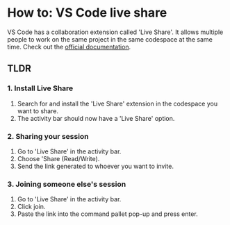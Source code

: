 # How to: VS Code live share

VS Code has a collaboration extension called 'Live Share'. It allows multiple people to work on the same project in the same codespace at the same time. Check out the [official documentation](https://docs.github.com/en/codespaces/developing-in-a-codespace/working-collaboratively-in-a-codespace).

## TLDR

### 1. Install Live Share

1. Search for and install the 'Live Share' extension in the codespace you want to share.
2. The activity bar should now have a 'Live Share' option.

### 2. Sharing your session

1. Go to 'Live Share' in the activity bar.
2. Choose 'Share (Read/Write).
3. Send the link generated to whoever you want to invite.

### 3. Joining someone else's session

1. Go to 'Live Share' in the activity bar.
2. Click join.
3. Paste the link into the command pallet pop-up and press enter.

